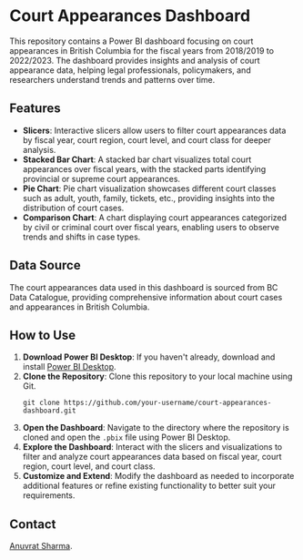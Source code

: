# Court Appearances Dashboard

This repository contains a Power BI dashboard focusing on court appearances in British Columbia for the fiscal years from 2018/2019 to 2022/2023. The dashboard provides insights and analysis of court appearance data, helping legal professionals, policymakers, and researchers understand trends and patterns over time.

## Features

- **Slicers**: Interactive slicers allow users to filter court appearances data by fiscal year, court region, court level, and court class for deeper analysis.
- **Stacked Bar Chart**: A stacked bar chart visualizes total court appearances over fiscal years, with the stacked parts identifying provincial or supreme court appearances.
- **Pie Chart**: Pie chart visualization showcases different court classes such as adult, youth, family, tickets, etc., providing insights into the distribution of court cases.
- **Comparison Chart**: A chart displaying court appearances categorized by civil or criminal court over fiscal years, enabling users to observe trends and shifts in case types.



## Data Source

The court appearances data used in this dashboard is sourced from BC Data Catalogue, providing comprehensive information about court cases and appearances in British Columbia.

## How to Use

1. **Download Power BI Desktop**: If you haven't already, download and install [Power BI Desktop](https://powerbi.microsoft.com/desktop/).
2. **Clone the Repository**: Clone this repository to your local machine using Git.
    ```
    git clone https://github.com/your-username/court-appearances-dashboard.git
    ```
3. **Open the Dashboard**: Navigate to the directory where the repository is cloned and open the `.pbix` file using Power BI Desktop.
4. **Explore the Dashboard**: Interact with the slicers and visualizations to filter and analyze court appearances data based on fiscal year, court region, court level, and court class.
5. **Customize and Extend**: Modify the dashboard as needed to incorporate additional features or refine existing functionality to better suit your requirements.

## Contact

[Anuvrat Sharma](mailto:asanuvratsharma163@gmail.com).
